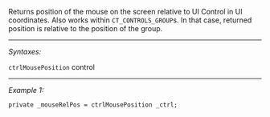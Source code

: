 Returns position of the mouse on the screen relative to UI Control in UI coordinates. Also works within `CT_CONTROLS_GROUP`s. In that case, returned position is relative to the position of the group.


---
*Syntaxes:*

`ctrlMousePosition` control

---
*Example 1:*

```sqf
private _mouseRelPos = ctrlMousePosition _ctrl;
```